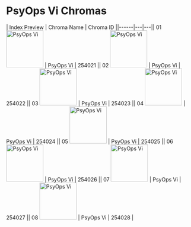 # PsyOps Vi Chromas

| Index  Preview | Chroma Name | Chroma ID ||------|---|---|| 01  <img src='https://raw.communitydragon.org/latest/plugins/rcp-be-lol-game-data/global/default/v1/champion-chroma-images/254/254021.png' alt='PsyOps Vi' width='100'> | PsyOps Vi | 254021 || 02  <img src='https://raw.communitydragon.org/latest/plugins/rcp-be-lol-game-data/global/default/v1/champion-chroma-images/254/254022.png' alt='PsyOps Vi' width='100'> | PsyOps Vi | 254022 || 03  <img src='https://raw.communitydragon.org/latest/plugins/rcp-be-lol-game-data/global/default/v1/champion-chroma-images/254/254023.png' alt='PsyOps Vi' width='100'> | PsyOps Vi | 254023 || 04  <img src='https://raw.communitydragon.org/latest/plugins/rcp-be-lol-game-data/global/default/v1/champion-chroma-images/254/254024.png' alt='PsyOps Vi' width='100'> | PsyOps Vi | 254024 || 05  <img src='https://raw.communitydragon.org/latest/plugins/rcp-be-lol-game-data/global/default/v1/champion-chroma-images/254/254025.png' alt='PsyOps Vi' width='100'> | PsyOps Vi | 254025 || 06  <img src='https://raw.communitydragon.org/latest/plugins/rcp-be-lol-game-data/global/default/v1/champion-chroma-images/254/254026.png' alt='PsyOps Vi' width='100'> | PsyOps Vi | 254026 || 07  <img src='https://raw.communitydragon.org/latest/plugins/rcp-be-lol-game-data/global/default/v1/champion-chroma-images/254/254027.png' alt='PsyOps Vi' width='100'> | PsyOps Vi | 254027 || 08  <img src='https://raw.communitydragon.org/latest/plugins/rcp-be-lol-game-data/global/default/v1/champion-chroma-images/254/254028.png' alt='PsyOps Vi' width='100'> | PsyOps Vi | 254028 |
